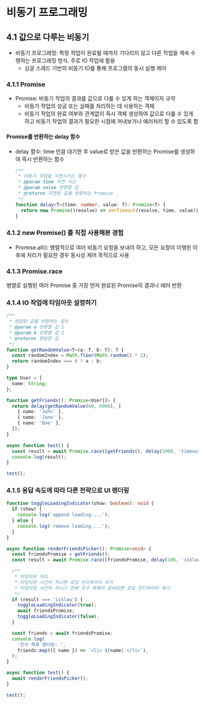 # 비동기 프로그래밍

## 4.1 값으로 다루는 비동기

- 비동기 프로그래밍: 특정 작업이 완료될 때까지 기다리지 않고 다른 작업을 계속 수행하는 프로그래밍 방식. 주로 IO 작업에 활용
  - 싱글 스레드 기반의 비동기 IO를 통해 프로그램의 동시 실행 제어

### 4.1.1 Promise

- Promise: 비동기 작업의 결과를 값으로 다룰 수 있게 하는 객체이자 규약
  - 비동기 작업의 성공 또는 실패를 처리하는 데 사용하는 객체
  - 비동기 작업의 완료 여부와 관계없이 즉시 객체 생성하여 값으로 다룰 수 있게 하고 비동기 작업의 결과가 필요한 시점에 꺼내보거나 에러처리 할 수 있도록 함

#### Promise를 반환하는 delay 함수

- delay 함수: time 만큼 대기한 후 value로 받은 값을 반환하는 Promise를 생성하여 즉시 반환하는 함수
  ```ts
  /**
   * 비동기 작업을 지연시키는 함수
   * @param time 지연 시간
   * @param value 반환할 값
   * @returns 지연된 값을 반환하는 Promise
   */
  function delay<T>(time: number, value: T): Promise<T> {
    return new Promise((resolve) => setTimeout(resolve, time, value));
  }
  ```

### 4.1.2 new Promise() 를 직접 사용해본 경험

- Promise.all(): 병렬적으로 여러 비동기 요청을 보내야 하고, 모든 요청이 이행된 이후에 처리가 필요한 경우 동시성 제어 목적으로 사용

### 4.1.3 Promise.race

병렬로 실행된 여러 Promise 중 가장 먼저 완료된 Promise의 결과나 에러 반환

### 4.1.4 IO 작업에 타임아웃 설정하기

```ts
/**
 * 랜덤한 값을 반환하는 함수
 * @param a 반환할 값 1
 * @param b 반환할 값 2
 * @returns 랜덤한 값
 */
function getRandomValue<T>(a: T, b: T): T {
  const randomIndex = Math.floor(Math.random() * 2);
  return randomIndex === 0 ? a : b;
}

type User = {
  name: String;
};

function getFriends(): Promise<User[]> {
  return delay(getRandomValue(60, 6000), [
    { name: 'John' },
    { name: 'Jane' },
    { name: 'Doe' },
  ]);
}

async function test() {
  const result = await Promise.race([getFriends(), delay(5000, 'timeout')]);
  console.log(result);
}

test();
```

### 4.1.5 응답 속도에 따라 다른 전략으로 UI 렌더링

```ts
function toggleLoadingIndicator(show: boolean): void {
  if (show) {
    console.log('append loading....');
  } else {
    console.log('remove loading....');
  }
}

async function renderFriendsPicker(): Promise<void> {
  const friendsPromise = getFriends();
  const result = await Promise.race([friendsPromise, delay(100, 'isSlow')]);

  /**
   * 타임아웃 처리
   * 타임아웃 시간이 지나면 로딩 인디케이터 추가
   * 타임아웃 시간이 지나기 전에 친구 목록이 준비되면 로딩 인디케이터 제거
   */
  if (result === 'isSlow') {
    toggleLoadingIndicator(true);
    await friendsPromise;
    toggleLoadingIndicator(false);
  }

  const friends = await friendsPromise;
  console.log(
    '친구 목록 렌더링: ',
    friends.map(({ name }) => `<li> ${name} </li>`),
  );
}

async function test() {
  await renderFriendsPicker();
}

test();
```
